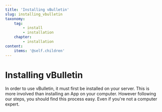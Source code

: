 ```yaml
---
title: 'Installing vBulletin'
slug: installing_vbulletin
taxonomy:
    tag:
        - install
        - installation
    chapter:
        - installation
content:
    items: '@self.children'
---
```


# Installing vBulletin
In order to use vBulletin, it must first be installed on your server. This is more involved than installing an App on your computer. However following our steps, you should find this process easy. Even if you're not a computer expert.

